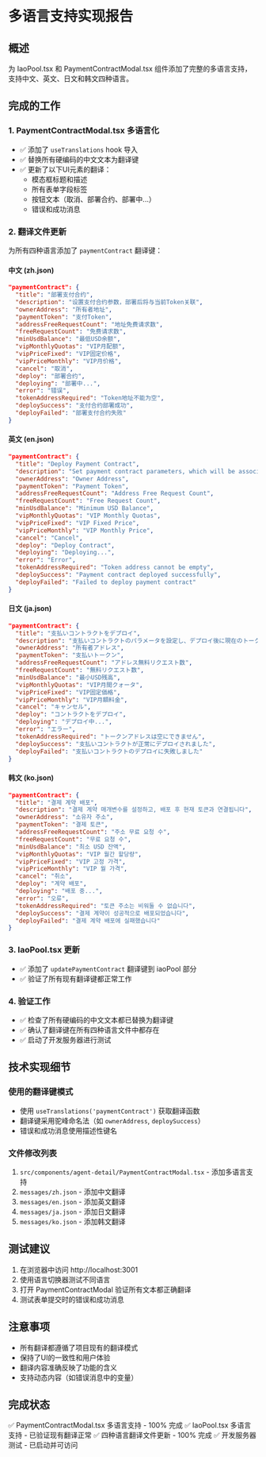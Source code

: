 # 多语言支持实现报告

## 概述
为 IaoPool.tsx 和 PaymentContractModal.tsx 组件添加了完整的多语言支持，支持中文、英文、日文和韩文四种语言。

## 完成的工作

### 1. PaymentContractModal.tsx 多语言化
- ✅ 添加了 `useTranslations` hook 导入
- ✅ 替换所有硬编码的中文文本为翻译键
- ✅ 更新了以下UI元素的翻译：
  - 模态框标题和描述
  - 所有表单字段标签
  - 按钮文本（取消、部署合约、部署中...）
  - 错误和成功消息

### 2. 翻译文件更新
为所有四种语言添加了 `paymentContract` 翻译键：

#### 中文 (zh.json)
```json
"paymentContract": {
  "title": "部署支付合约",
  "description": "设置支付合约参数，部署后将与当前Token关联",
  "ownerAddress": "所有者地址",
  "paymentToken": "支付Token",
  "addressFreeRequestCount": "地址免费请求数",
  "freeRequestCount": "免费请求数",
  "minUsdBalance": "最低USD余额",
  "vipMonthlyQuotas": "VIP月配额",
  "vipPriceFixed": "VIP固定价格",
  "vipPriceMonthly": "VIP月价格",
  "cancel": "取消",
  "deploy": "部署合约",
  "deploying": "部署中...",
  "error": "错误",
  "tokenAddressRequired": "Token地址不能为空",
  "deploySuccess": "支付合约部署成功",
  "deployFailed": "部署支付合约失败"
}
```

#### 英文 (en.json)
```json
"paymentContract": {
  "title": "Deploy Payment Contract",
  "description": "Set payment contract parameters, which will be associated with the current Token after deployment",
  "ownerAddress": "Owner Address",
  "paymentToken": "Payment Token",
  "addressFreeRequestCount": "Address Free Request Count",
  "freeRequestCount": "Free Request Count",
  "minUsdBalance": "Minimum USD Balance",
  "vipMonthlyQuotas": "VIP Monthly Quotas",
  "vipPriceFixed": "VIP Fixed Price",
  "vipPriceMonthly": "VIP Monthly Price",
  "cancel": "Cancel",
  "deploy": "Deploy Contract",
  "deploying": "Deploying...",
  "error": "Error",
  "tokenAddressRequired": "Token address cannot be empty",
  "deploySuccess": "Payment contract deployed successfully",
  "deployFailed": "Failed to deploy payment contract"
}
```

#### 日文 (ja.json)
```json
"paymentContract": {
  "title": "支払いコントラクトをデプロイ",
  "description": "支払いコントラクトのパラメータを設定し、デプロイ後に現在のトークンと関連付けられます",
  "ownerAddress": "所有者アドレス",
  "paymentToken": "支払いトークン",
  "addressFreeRequestCount": "アドレス無料リクエスト数",
  "freeRequestCount": "無料リクエスト数",
  "minUsdBalance": "最小USD残高",
  "vipMonthlyQuotas": "VIP月間クォータ",
  "vipPriceFixed": "VIP固定価格",
  "vipPriceMonthly": "VIP月額料金",
  "cancel": "キャンセル",
  "deploy": "コントラクトをデプロイ",
  "deploying": "デプロイ中...",
  "error": "エラー",
  "tokenAddressRequired": "トークンアドレスは空にできません",
  "deploySuccess": "支払いコントラクトが正常にデプロイされました",
  "deployFailed": "支払いコントラクトのデプロイに失敗しました"
}
```

#### 韩文 (ko.json)
```json
"paymentContract": {
  "title": "결제 계약 배포",
  "description": "결제 계약 매개변수를 설정하고, 배포 후 현재 토큰과 연결됩니다",
  "ownerAddress": "소유자 주소",
  "paymentToken": "결제 토큰",
  "addressFreeRequestCount": "주소 무료 요청 수",
  "freeRequestCount": "무료 요청 수",
  "minUsdBalance": "최소 USD 잔액",
  "vipMonthlyQuotas": "VIP 월간 할당량",
  "vipPriceFixed": "VIP 고정 가격",
  "vipPriceMonthly": "VIP 월 가격",
  "cancel": "취소",
  "deploy": "계약 배포",
  "deploying": "배포 중...",
  "error": "오류",
  "tokenAddressRequired": "토큰 주소는 비워둘 수 없습니다",
  "deploySuccess": "결제 계약이 성공적으로 배포되었습니다",
  "deployFailed": "결제 계약 배포에 실패했습니다"
}
```

### 3. IaoPool.tsx 更新
- ✅ 添加了 `updatePaymentContract` 翻译键到 iaoPool 部分
- ✅ 验证了所有现有翻译键都正常工作

### 4. 验证工作
- ✅ 检查了所有硬编码的中文文本都已替换为翻译键
- ✅ 确认了翻译键在所有四种语言文件中都存在
- ✅ 启动了开发服务器进行测试

## 技术实现细节

### 使用的翻译键模式
- 使用 `useTranslations('paymentContract')` 获取翻译函数
- 翻译键采用驼峰命名法（如 `ownerAddress`, `deploySuccess`）
- 错误和成功消息使用描述性键名

### 文件修改列表
1. `src/components/agent-detail/PaymentContractModal.tsx` - 添加多语言支持
2. `messages/zh.json` - 添加中文翻译
3. `messages/en.json` - 添加英文翻译
4. `messages/ja.json` - 添加日文翻译
5. `messages/ko.json` - 添加韩文翻译

## 测试建议
1. 在浏览器中访问 http://localhost:3001
2. 使用语言切换器测试不同语言
3. 打开 PaymentContractModal 验证所有文本都正确翻译
4. 测试表单提交时的错误和成功消息

## 注意事项
- 所有翻译都遵循了项目现有的翻译模式
- 保持了UI的一致性和用户体验
- 翻译内容准确反映了功能的含义
- 支持动态内容（如错误消息中的变量）

## 完成状态
✅ PaymentContractModal.tsx 多语言支持 - 100% 完成
✅ IaoPool.tsx 多语言支持 - 已验证现有翻译正常
✅ 四种语言翻译文件更新 - 100% 完成
✅ 开发服务器测试 - 已启动并可访问
